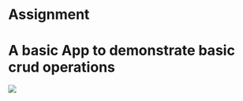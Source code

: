 # Assignment
<h1> A basic App to demonstrate basic crud operations</h1>

<img src='https://miro.medium.com/max/1200/1*gjA78w2_Q8lSNZAnTMScqA.png'>
     
